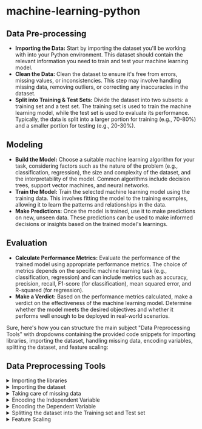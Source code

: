 # machine-learning-python

## Data Pre-processing
- **Importing the Data:** Start by importing the dataset you'll be working with into your Python environment. This dataset should contain the relevant information you need to train and test your machine learning model.
- **Clean the Data:** Clean the dataset to ensure it's free from errors, missing values, or inconsistencies. This step may involve handling missing data, removing outliers, or correcting any inaccuracies in the dataset.
- **Split into Training & Test Sets:** Divide the dataset into two subsets: a training set and a test set. The training set is used to train the machine learning model, while the test set is used to evaluate its performance. Typically, the data is split into a larger portion for training (e.g., 70-80%) and a smaller portion for testing (e.g., 20-30%).

## Modeling
- **Build the Model:** Choose a suitable machine learning algorithm for your task, considering factors such as the nature of the problem (e.g., classification, regression), the size and complexity of the dataset, and the interpretability of the model. Common algorithms include decision trees, support vector machines, and neural networks.
- **Train the Model:** Train the selected machine learning model using the training data. This involves fitting the model to the training examples, allowing it to learn the patterns and relationships in the data.
- **Make Predictions:** Once the model is trained, use it to make predictions on new, unseen data. These predictions can be used to make informed decisions or insights based on the trained model's learnings.

## Evaluation
- **Calculate Performance Metrics:** Evaluate the performance of the trained model using appropriate performance metrics. The choice of metrics depends on the specific machine learning task (e.g., classification, regression) and can include metrics such as accuracy, precision, recall, F1-score (for classification), mean squared error, and R-squared (for regression).
- **Make a Verdict:** Based on the performance metrics calculated, make a verdict on the effectiveness of the machine learning model. Determine whether the model meets the desired objectives and whether it performs well enough to be deployed in real-world scenarios.

Sure, here's how you can structure the main subject "Data Preprocessing Tools" with dropdowns containing the provided code snippets for importing libraries, importing the dataset, handling missing data, encoding variables, splitting the dataset, and feature scaling:


## Data Preprocessing Tools

<details>
  <summary>Importing the libraries</summary>
  
```python
import numpy as np
import matplotlib.pyplot as plt
import pandas as pd
```
</details>

<details>
  <summary>Importing the dataset</summary>
  
```python
dataset = pd.read_csv('Data.csv')
X = dataset.iloc[:, :-1].values
y = dataset.iloc[:, -1].values
```
</details>

<details>
  <summary>Taking care of missing data</summary>
  
```python
from sklearn.impute import SimpleImputer
imputer = SimpleImputer(missing_values=np.nan, strategy='mean')
imputer.fit(X[:, 1:3])
X[:, 1:3] = imputer.transform(X[:, 1:3])
```
</details>

<details>
  <summary>Encoding the Independent Variable</summary>
  
```python
from sklearn.compose import ColumnTransformer
from sklearn.preprocessing import OneHotEncoder

ct = ColumnTransformer(transformers=[('encoder', OneHotEncoder(), [0])], remainder='passthrough')
X = np.array(ct.fit_transform(X))
```
</details>

<details>
  <summary>Encoding the Dependent Variable</summary>
  
```python
from sklearn.preprocessing import LabelEncoder

le = LabelEncoder()
y = le.fit_transform(y)
```
</details>

<details>
  <summary>Splitting the dataset into the Training set and Test set</summary>
  
```python
from sklearn.model_selection import train_test_split

X_train, X_test, y_train, y_test = train_test_split(X, y, test_size = 0.2, random_state = 1)
```
</details>

<details>
  <summary>Feature Scaling</summary>
  
```python
from sklearn.preprocessing import StandardScaler

sc = StandardScaler()
X_train = sc.fit_transform(X_train)
X_test = sc.transform(X_test)
```
</details>

